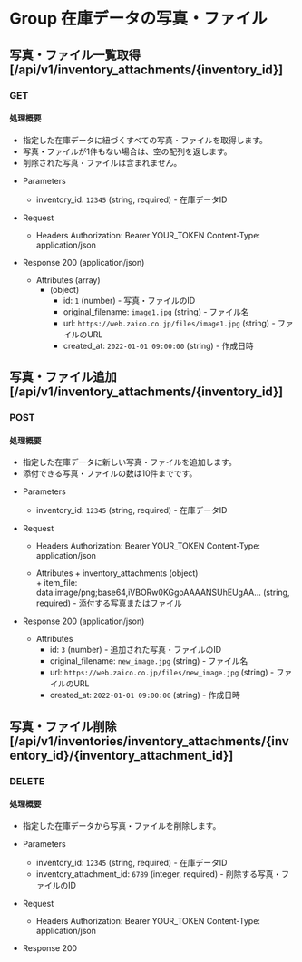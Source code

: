 # Group 在庫データの写真・ファイル

## 写真・ファイル一覧取得 [/api/v1/inventory_attachments/{inventory_id}]
### GET
#### 処理概要
* 指定した在庫データに紐づくすべての写真・ファイルを取得します。
* 写真・ファイルが1件もない場合は、空の配列を返します。
* 削除された写真・ファイルは含まれません。

+ Parameters
    + inventory_id: `12345` (string, required) - 在庫データID

+ Request
    + Headers
            Authorization: Bearer YOUR_TOKEN
            Content-Type: application/json

+ Response 200 (application/json)
    + Attributes (array)
        + (object)
            + id: `1` (number) - 写真・ファイルのID
            + original_filename: `image1.jpg` (string) - ファイル名
            + url: `https://web.zaico.co.jp/files/image1.jpg` (string) - ファイルのURL
            + created_at: `2022-01-01 09:00:00` (string) - 作成日時

## 写真・ファイル追加 [/api/v1/inventory_attachments/{inventory_id}]
### POST
#### 処理概要
* 指定した在庫データに新しい写真・ファイルを追加します。
* 添付できる写真・ファイルの数は10件までです。

+ Parameters
    + inventory_id: `12345` (string, required) - 在庫データID

+ Request
    + Headers
            Authorization: Bearer YOUR_TOKEN
            Content-Type: application/json

    + Attributes
           + inventory_attachments (object)  
               + item_file: data:image/png;base64,iVBORw0KGgoAAAANSUhEUgAA... (string, required) - 添付する写真またはファイル

+ Response 200 (application/json)
    + Attributes
        + id: `3` (number) - 追加された写真・ファイルのID
        + original_filename: `new_image.jpg` (string) - ファイル名
        + url: `https://web.zaico.co.jp/files/new_image.jpg` (string) - ファイルのURL
        + created_at: `2022-01-01 09:00:00` (string) - 作成日時

## 写真・ファイル削除 [/api/v1/inventories/inventory_attachments/{inventory_id}/{inventory_attachment_id}]
### DELETE
#### 処理概要
* 指定した在庫データから写真・ファイルを削除します。

+ Parameters
    + inventory_id: `12345` (string, required) - 在庫データID
    + inventory_attachment_id: `6789` (integer, required) - 削除する写真・ファイルのID

+ Request
    + Headers
            Authorization: Bearer YOUR_TOKEN
            Content-Type: application/json

+ Response 200
